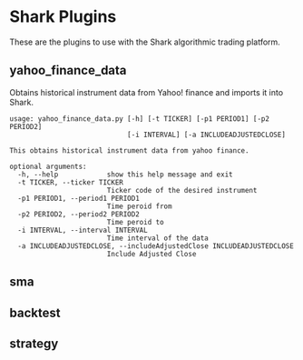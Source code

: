 # Shark Plugins

These are the plugins to use with the Shark algorithmic trading platform. 

## yahoo_finance_data

Obtains historical instrument data from Yahoo! finance and imports it into Shark.

```
usage: yahoo_finance_data.py [-h] [-t TICKER] [-p1 PERIOD1] [-p2 PERIOD2]
                             [-i INTERVAL] [-a INCLUDEADJUSTEDCLOSE]

This obtains historical instrument data from yahoo finance.

optional arguments:
  -h, --help            show this help message and exit
  -t TICKER, --ticker TICKER
                        Ticker code of the desired instrument
  -p1 PERIOD1, --period1 PERIOD1
                        Time peroid from
  -p2 PERIOD2, --period2 PERIOD2
                        Time peroid to
  -i INTERVAL, --interval INTERVAL
                        Time interval of the data
  -a INCLUDEADJUSTEDCLOSE, --includeAdjustedClose INCLUDEADJUSTEDCLOSE
                        Include Adjusted Close

```

## sma

## backtest

## strategy
